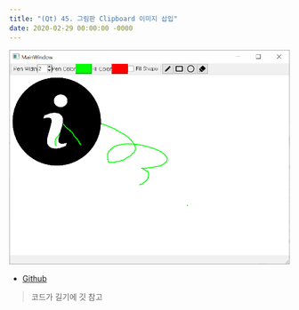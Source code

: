 ```yaml
---
title: "(Qt) 45. 그림판 Clipboard 이미지 삽입"
date: 2020-02-29 00:00:00 -0000
---
```


![](/file/image/qt-gdi-s5-45-image-1.png)

* [Github](https://github.com/GoodayTH/clipboardpainter)

> 코드가 길기에 깃 참고